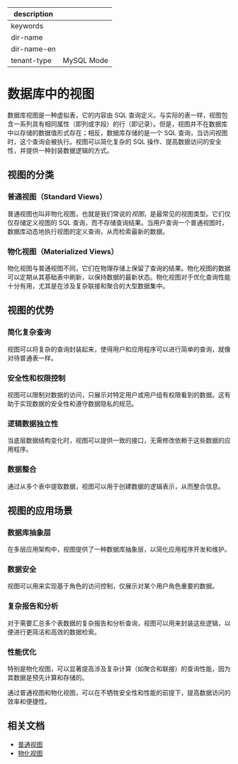 |description||
|---|---|
|keywords||
|dir-name||
|dir-name-en||
|tenant-type|MySQL Mode|

# 数据库中的视图

数据库视图是一种虚拟表，它的内容由 SQL 查询定义。与实际的表一样，视图包含一系列具有相同属性（即列或字段）的行（即记录）。但是，视图并不在数据库中以存储的数据值形式存在；相反，数据库存储的是一个 SQL 查询，当访问视图时，这个查询会被执行。视图可以简化复杂的 SQL 操作、提高数据访问的安全性，并提供一种封装数据逻辑的方式。

## 视图的分类

### 普通视图（Standard Views）

普通视图也叫非物化视图，也就是我们常说的*视图*，是最常见的视图类型。它们仅仅存储定义视图的 SQL 查询，而不存储查询结果。当用户查询一个普通视图时，数据库动态地执行视图的定义查询，从而检索最新的数据。

### 物化视图（Materialized Views）

物化视图与普通视图不同，它们在物理存储上保留了查询的结果。物化视图的数据可以定期从其基础表中刷新，以保持数据的最新状态。物化视图对于优化查询性能十分有用，尤其是在涉及复杂联接和聚合的大型数据集中。

## 视图的优势

### 简化复杂查询

视图可以将复杂的查询封装起来，使得用户和应用程序可以进行简单的查询，就像对待普通表一样。

### 安全性和权限控制

视图可以限制对数据的访问，只展示对特定用户或用户组有权限看到的数据。这有助于实现数据的安全性和遵守数据隐私的规范。

### 逻辑数据独立性

当底层数据结构变化时，视图可以提供一致的接口，无需修改依赖于这些数据的应用程序。

### 数据整合

通过从多个表中提取数据，视图可以用于创建数据的逻辑表示，从而整合信息。

## 视图的应用场景

### 数据库抽象层

在多层应用架构中，视图提供了一种数据库抽象层，以简化应用程序开发和维护。

### 数据安全

视图可以用来实现基于角色的访问控制，仅展示对某个用户角色重要的数据。

### 复杂报告和分析

对于需要汇总多个表数据的复杂报告和分析查询，视图可以用来封装这些逻辑，以便进行更简洁和高效的数据检索。

### 性能优化

特别是物化视图，可以显著提高涉及复杂计算（如聚合和联接）的查询性能，因为其数据是预先计算和存储的。

通过普通视图和物化视图，可以在不牺牲安全性和性能的前提下，提高数据访问的效率和便捷性。

## 相关文档

- [普通视图](150.standard-view-of-mysql-mode/100.standard-view-overview-of-mysql-mode.md)
- [物化视图](200.materialized-view-of-mysql-mode/100.materialized-view-overview-of-mysql-mode.md)
